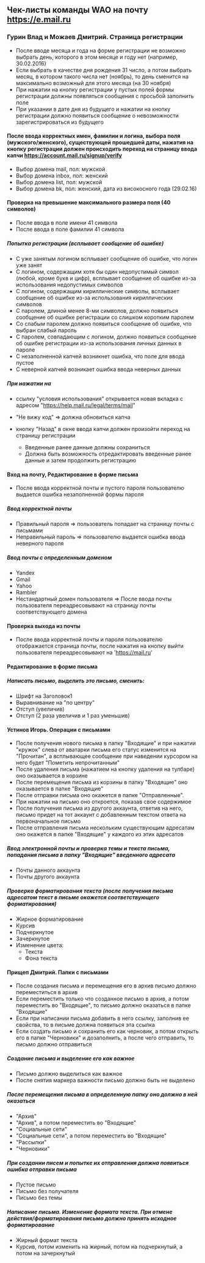 ## Чек-листы команды WAO на почту https://e.mail.ru

### Гурин Влад и Можаев Дмитрий. Страница регистрации

* После вводе месяца и года на форме регистрации не возможно выбрать день, которого в этом месяце и году нет (например, 30.02.2016)
* Если выбрать в качестве дня рождения 31 число, а потом выбрать месяц, в котором такого числа нет (ноябрь), то день сменится на максимально возможный для этого месяца (на 30 ноября)
* При нажатии на кнопку регистрации у пустых полей формы регистрации должны появляться сообщения с просьбой заполнить поле
* При указании в дате дня из будущего и нажатии на кнопку регистрации должно появиться сообщение о невозможности зарегистрироваться из будущего

#### После ввода корректных имен, фамилии и логина, выбора поля (мужского/женского), существующей прошедшей даты, нажатия на кнопку регистрации должен происходить переход на страницу ввода капчи https://account.mail.ru/signup/verify

* Выбор домена mail, пол: мужской
* Выбор домена inbox, пол: женский
* Выбор домена list, пол: мужской
* Выбор домена bk, пол: женский, дата из високосного года (29.02.16)


#### Проверка на превышение максимального размера поля (40 символов)

* После ввода в поле имени 41 символа
* После ввода в поле фамилии 41 символа


##### Попытка регистрации (всплывает сообщение об ошибке)

* С уже занятым логином всплывает сообщение об ошибке, что логин уже занят
* С логином, содержащим хотя бы один недопустимый символ (любой, кроме букв и цифр), всплывает сообщение об ошибке из-за использования недопустимых символов
* С логином, содержащим кириллические символы, всплывает сообщение об ошибке из-за использования кириллических символов
* С паролем, длиной менее 8-ми символов, должно появиться сообщение об ошибке регистрации со слишком коротким паролем
* Со слабым паролем должно появиться сообщение об ошибке, что выбран слабый пароль
* С паролем, совпадающим с логином, должно появиться сообщение об ошибке регистрации из-за использования личных данных в пароле
* С незаполненной капчей возникнет ошибка, что поле для ввода пустое
* С неверной капчей возникает ошибка ввода неверных данных

##### При нажатии на

* ссылку "условия использования" открывается новая вкладка с адресом "https://help.mail.ru/legal/terms/mail"
* "Не вижу код" => должна обновиться капча

* кнопку "Назад" в окне ввода капчи должен произойти переход на страницу регистрации
    - Введенные ранее данные должны сохраниться
    - Должна быть возможность отредактировать введенные ранее данные и затем продолжить регистрацию


#### Вход на почту, Редактирование в форме письма

* После ввода корректной почты и пустого пароля пользователю выдается ошибка незаполненной формы пароля

##### Ввод корректной почты
* Правильный пароля => пользователь попадает на страницу почты с письмами
* Неправильный пароль => пользователю выдается ошибка ввода неверного пароля

##### Ввод почты с определенным доменом

* Yandex
* Gmail
* Yahoo
* Rambler
* Нестандартный домен пользователя
=> После ввода почты пользователя переадресовывают на страницу почты соответствующего домена


#### Проверка выхода из почты

* После ввода корректной почты и пароля пользователю отображается страница почты, после нажатия на кнопку выйти пользователя переадресовывают на 'https://mail.ru'

#### Редактирование в форме письма

##### Написать письмо, выделить это письмо, сменить:
* Шрифт на Заголовок1
* Выравнивание на "по центру"
* Отступ (увеличив)
* Отступ (2 раза увеличив и 1 раз уменьшив)


#### Устинов Игорь. Операции с письмами

* После получения нового письма в папку "Входящие" и при нажатии "кружок" слева от аватарки письма его статус изменится на "Прочитан", а всплывающее сообщение при наведении курсором на него будет "Пометить непрочитанным"
* После удаления письма (нажатием на кнопку удаления на тулбаре) оно оказывается в корзине
* После перемещения письма из корзины в папку "Входящие" оно оказывается в папке "Входящие"
* После отправки письма оно окажется в папке "Отправленные".
* При нажатии на письмо оно откроется, показав свое содержимое
* После получения письма из другого аккаунта, ответив на него, письмо придет на тот аккаунт с добавленным текстом ответа на первоначальное письмо
* После отправления письма нескольким существующим адресатам оно окажется в папке "Входящие" у каждого из этих адресатов

##### Ввод электронной почты и проверка темы и текста письма, попадания письма в папку "Входящие" введенного адресата

* Почты данного аккаунта
* Почты другого аккаунта


##### Проверка форматирования текста (после получения письма адресатом текст в письме окажется соответствующего форматирования)

* Жирное форматирование
* Курсив
* Подчеркнутое
* Зачеркнутое
* Изменение цвета:
    - Текста
    - Фона текста


#### Прищеп Дмитрий. Папки с письмами

* После создания письма и перемещения его в архив письмо должно переместиться в архив
* Если переместить только что созданное письмо в архив, а потом переместить во "Входящие", то письмо должно оказаться в папке "Входящие"
* Если при написании письма добавить в него ссылку, заполнив ее свойства, то в письме должна появиться эта ссылка
* Если создать письмо и сохранить его как черновик, а потом открыть его в папке "Черновики" и дозаполнить, а после чего отправить, то письмо должно отправиться

##### Cоздание письма и выделение его как важное

* Письмо должно выделиться как важное
* После снятия маркера важности письмо должно быть не выделено

##### После перемещения письма в определенную папку оно должно в ней оказаться

* "Архив"
* "Архив", а потом переместить во "Входящие"
* "Социальные сети"
* "Социальные сети", а потом переместить во "Входящие"
* "Рассылки"
* "Черновики"


##### При создании писем и попытке их отправления должна появиться ошибка отправки письма
* Пустое письмо
* Письмо без получателя
* Письмо без темы


##### Написание письма. Изменение формата текста. При отмене действия/форматирования письмо должно принять исходное форматирование

* Жирный формат текста
* Курсив, потом изменить на жирный, потом на подчеркнутый, а потом на зачеркнутый